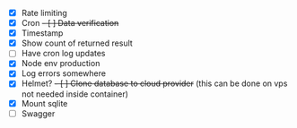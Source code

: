 - [x] Rate limiting
- [X] Cron
~~- [ ] Data verification~~
- [x] Timestamp
- [x] Show count of returned result
- [ ] Have cron log updates
- [x] Node env production
- [x] Log errors somewhere
- [x] Helmet?
~~- [ ] Clone database to cloud provider~~ (this can be done on vps not needed inside container)
- [x] Mount sqlite
- [ ] Swagger